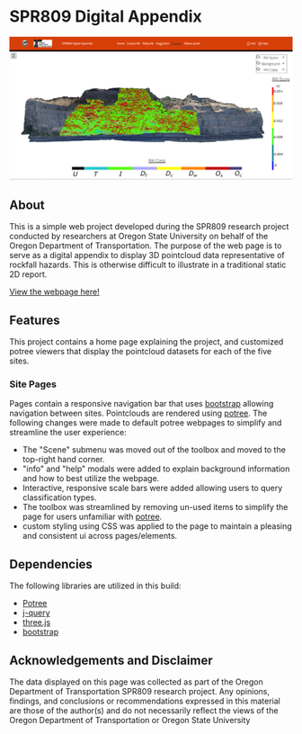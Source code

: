 # SPR809 Digital Appendix

![alt text](img/01_LAYOUT.PNG )

## About

This is a simple web project developed during the SPR809 research project conducted by researchers at Oregon State University on behalf of the Oregon Department of Transportation. The purpose of the web page is to serve as a digital appendix to display 3D pointcloud data representative of rockfall hazards. This is otherwise difficult to illustrate in a traditional static 2D report.

[View the webpage here!](https://research.engr.oregonstate.edu/geomatics/projects/rockfall/spr-809/digital-appendix/ "SPR809 Digital Appendix")

## Features

This project contains a home page explaining the project, and customized potree viewers that display the pointcloud datasets for each of the five sites.

### Site Pages
Pages contain a responsive navigation bar that uses [bootstrap](https://getbootstrap.com/) allowing navigation between sites.
Pointclouds are rendered using [potree](http://potree.org/). The following changes were made to default potree webpages to simplify and streamline the user experience:

- The "Scene" submenu was moved out of the toolbox and moved to the top-right hand corner.
- "info" and "help" modals were added to explain background information and how to best utilize the webpage.
- Interactive, responsive scale bars were added allowing users to query classification types.
- The toolbox was streamlined by removing un-used items to simplify the page for users unfamiliar with [potree](http://potree.org/).
- custom styling using CSS was applied to the page to maintain a pleasing and consistent ui across pages/elements.

## Dependencies
The following libraries are utilized in this build:
- [Potree](http://potree.org/)
- [j-query](https://jquery.com/)
- [three.js](https://threejs.org/)
- [bootstrap](https://getbootstrap.com/)

## Acknowledgements and Disclaimer
The data displayed on this page was collected as part of the Oregon Department of Transportation SPR809 research project. Any opinions, findings, and conclusions or recommendations expressed in this material are those of the author(s) and do not necessarily reflect the views of the Oregon Department of Transportation or Oregon State University

